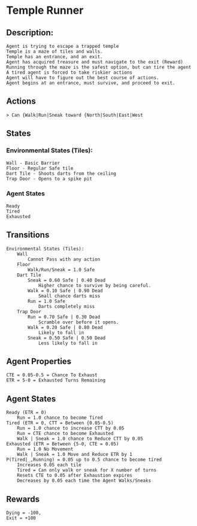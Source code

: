 # Temple Runner
## Description:
	Agent is trying to escape a trapped temple
	Temple is a maze of tiles and walls.
	Temple has an entrance, and an exit.
	Agent has acquired treasure and must navigate to the exit (Reward)
	Running through the maze is the safest option, but can tire the agent
	A tired agent is forced to take riskier actions
	Agent will have to figure out the best course of actions.
	Agent begins at an entrance, must survive, and proceed to exit.
## Actions
	> Can {Walk|Run|Sneak toward {North|South|East|West

## States
### Environmental States (Tiles):
 	Wall - Basic Barrier					
 	Floor - Regular Safe tile
 	Dart Tile - Shoots darts from the ceiling
 	Trap Door - Opens to a spike pit
### Agent States
 	Ready
 	Tired
 	Exhausted

## Transitions
	Environmental States (Tiles):
		Wall
			Cannot Pass with any action
		Floor
			Walk/Run/Sneak = 1.0 Safe
		Dart Tile
			Sneak = 0.60 Safe | 0.40 Dead
				Higher chance to survive by being careful.
			Walk = 0.10 Safe | 0.90 Dead
				Small chance darts miss
			Run = 1.0 Safe
				Darts completely miss
		Trap Door
			Run = 0.70 Safe | 0.30 Dead 
				Scramble over before it opens.
			Walk = 0.20 Safe | 0.80 Dead
				Likely to fall in
			Sneak = 0.50 Safe | 0.50 Dead
				Less likely to fall in
## Agent Properties
	CTE = 0.05-0.5 = Chance To Exhaust
	ETR = 5-0 = Exhausted Turns Remaining
## Agent States 
	Ready (ETR = 0)
		Run = 1.0 chance to become Tired
	Tired (ETR = 0, CTT = Between {0.05-0.5)
		Run = 1.0 chance to increase CTT by 0.05
		Run = CTE chance to become Exhausted
		Walk | Sneak = 1.0 chance to Reduce CTT by 0.05
	Exhausted (ETR = Between {5-0, CTE = 0.05)
		Run = 1.0 No Movement
		Walk | Sneak = 1.0 Move and Reduce ETR by 1
	P(Tired|_,Running) = 0.05 up to 0.5 chance to become tired
		Increases 0.05 each tile
		Tired = Can only walk or sneak for X number of turns
		Resets CTE to 0.05 after Exhaustion expires
		Decreases by 0.05 each time the Agent Walks/Sneaks 

## Rewards
	Dying = -100, 
	Exit = +100	

